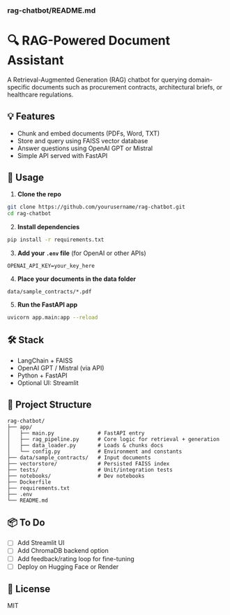 ### rag-chatbot/README.md

# 🔍 RAG-Powered Document Assistant

A Retrieval-Augmented Generation (RAG) chatbot for querying domain-specific documents such as procurement contracts, architectural briefs, or healthcare regulations.

## 💡 Features
- Chunk and embed documents (PDFs, Word, TXT)
- Store and query using FAISS vector database
- Answer questions using OpenAI GPT or Mistral
- Simple API served with FastAPI

## 🚀 Usage

1. **Clone the repo**
```bash
git clone https://github.com/yourusername/rag-chatbot.git
cd rag-chatbot
```

2. **Install dependencies**
```bash
pip install -r requirements.txt
```

3. **Add your `.env` file** (for OpenAI or other APIs)
```env
OPENAI_API_KEY=your_key_here
```

4. **Place your documents in the data folder**
```
data/sample_contracts/*.pdf
```

5. **Run the FastAPI app**
```bash
uvicorn app.main:app --reload
```

## 🛠️ Stack
- LangChain + FAISS
- OpenAI GPT / Mistral (via API)
- Python + FastAPI
- Optional UI: Streamlit

## 📁 Project Structure
```
rag-chatbot/
├── app/
│   ├── main.py              # FastAPI entry
│   ├── rag_pipeline.py      # Core logic for retrieval + generation
│   ├── data_loader.py       # Loads & chunks docs
│   └── config.py            # Environment and constants
├── data/sample_contracts/   # Input documents
├── vectorstore/             # Persisted FAISS index
├── tests/                   # Unit/integration tests
├── notebooks/               # Dev notebooks
├── Dockerfile
├── requirements.txt
├── .env
└── README.md
```

## 📦 To Do
- [ ] Add Streamlit UI
- [ ] Add ChromaDB backend option
- [ ] Add feedback/rating loop for fine-tuning
- [ ] Deploy on Hugging Face or Render

## 📜 License
MIT
